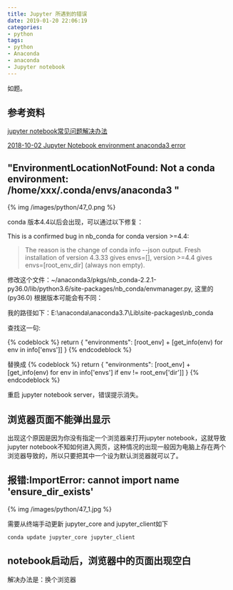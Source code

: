 ```yaml
---
title: Jupyter 所遇到的错误
date: 2019-01-20 22:06:19
categories:
- python
tags:
- python
- Anaconda
- anaconda
- Jupyter notebook
---
```

如题。

<!-- more -->

## 参考资料

[jupyter notebook常见问题解决办法](https://zhuanlan.zhihu.com/p/34337292)

[2018-10-02 Jupyter Notebook environment anaconda3 error](https://www.jianshu.com/p/7d8ce818a923)

## "EnvironmentLocationNotFound: Not a conda environment: /home/xxx/.conda/envs/anaconda3 "

{% img /images/python/47_0.png %}

conda 版本4.4以后会出现，可以通过以下修复：

This is a confirmed bug in nb_conda for conda version >=4.4:

>The reason is the change of conda info --json output. Fresh installation of version 4.3.33 gives envs=[], version >=4.4 gives envs=[root_env_dir] (always non empty).


修改这个文件：~/anaconda3/pkgs/nb_conda-2.2.1-py36.0/lib/python3.6/site-packages/nb_conda/envmanager.py, 这里的(py36.0) 根据版本可能会有不同：

我的路径如下：E:\anaconda\anaconda3.7\Lib\site-packages\nb_conda

查找这一句:

{% codeblock %}
return {
    "environments": [root_env] + [get_info(env)
                                  for env in info['envs']]
}
{% endcodeblock %}

替换成
{% codeblock %}
return {
    "environments": [root_env] + [get_info(env) for env in info['envs']
                                  if env != root_env['dir']]
}
{% endcodeblock %}

重启 jupyter notebook server，错误提示消失。

## 浏览器页面不能弹出显示

出现这个原因是因为你没有指定一个浏览器来打开jupyter notebook，这就导致jupyter notebook不知如何进入网页，这种情况的出现一般因为电脑上存在两个浏览器导致的，所以只要把其中一个设为默认浏览器就可以了。

## 报错:ImportError: cannot import name 'ensure_dir_exists'
{% img /images/python/47_1.jpg %}

需要从终端手动更新 jupyter_core and jupyter_client如下

	conda update jupyter_core jupyter_client
	
## notebook启动后，浏览器中的页面出现空白

解决办法是：换个浏览器


